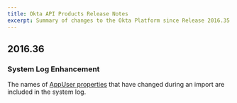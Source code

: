 ```yaml
---
title: Okta API Products Release Notes
excerpt: Summary of changes to the Okta Platform since Release 2016.35
---
```


## 2016.36

### System Log Enhancement

The names of [AppUser properties](/docs/api/resources/apps/#application-user-properties)
that have changed during an import are included in the system log. <!-- (OKTA-96525) -->

